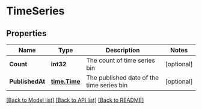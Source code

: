 # TimeSeries

## Properties

Name | Type | Description | Notes
------------ | ------------- | ------------- | -------------
**Count** | **int32** | The count of time series bin | [optional] 
**PublishedAt** | [**time.Time**](time.Time.md) | The published date of the time series bin | [optional] 

[[Back to Model list]](../README.md#documentation-for-models) [[Back to API list]](../README.md#documentation-for-api-endpoints) [[Back to README]](../README.md)


